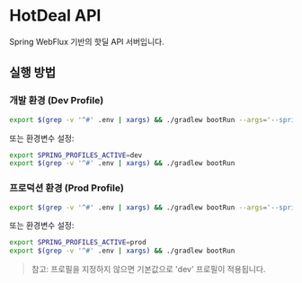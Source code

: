 # HotDeal API

Spring WebFlux 기반의 핫딜 API 서버입니다.

## 실행 방법

### 개발 환경 (Dev Profile)

```bash
export $(grep -v '^#' .env | xargs) && ./gradlew bootRun --args='--spring.profiles.active=dev'
```

또는 환경변수 설정:

```bash
export SPRING_PROFILES_ACTIVE=dev
export $(grep -v '^#' .env | xargs) && ./gradlew bootRun
```

### 프로덕션 환경 (Prod Profile)

```bash
export $(grep -v '^#' .env | xargs) && ./gradlew bootRun --args='--spring.profiles.active=prod'
```

또는 환경변수 설정:

```bash
export SPRING_PROFILES_ACTIVE=prod
export $(grep -v '^#' .env | xargs) && ./gradlew bootRun
```

> 참고: 프로필을 지정하지 않으면 기본값으로 'dev' 프로필이 적용됩니다.
